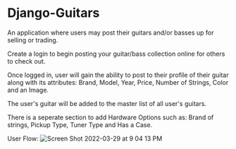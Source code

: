 # Django-Guitars

An application where users may post their guitars and/or basses up for selling or trading.

Create a login to begin posting your guitar/bass collection online for others to check out.

Once logged in, user will gain the ability to post to their profile of 
their guitar along with its attributes: 
Brand, Model, Year, Price, Number of Strings, Color and an Image.

The user's guitar will be added to the master list of all user's guitars.

There is a seperate section to add Hardware Options such as:
Brand of strings, Pickup Type, Tuner Type and Has a Case.

User Flow:
![Screen Shot 2022-03-29 at 9 04 13 PM](https://user-images.githubusercontent.com/91999893/160749177-66b8d9b7-9c2e-4916-a712-a64a12e00e81.png)


